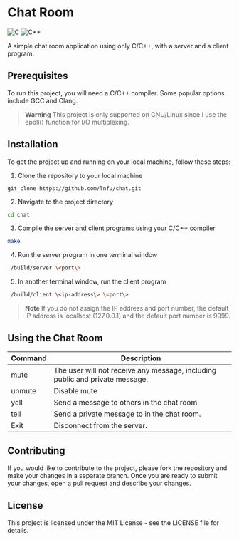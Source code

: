 # Chat Room
![C](https://img.shields.io/badge/c-%2300599C.svg?style=for-the-badge&logo=c&logoColor=white)
![C++](https://img.shields.io/badge/c++-%2300599C.svg?style=for-the-badge&logo=c%2B%2B&logoColor=white)

A simple chat room application using only C/C++, with a server and a client program.

## Prerequisites
To run this project, you will need a C/C++ compiler. Some popular options include GCC and Clang.
> **Warning**
> This project is only supported on GNU/Linux since I use the epoll() function for I/O multiplexing.


## Installation
To get the project up and running on your local machine, follow these steps:
1. Clone the repository to your local machine
```
git clone https://github.com/lnfu/chat.git
```

2. Navigate to the project directory
```bash
cd chat
```

3. Compile the server and client programs using your C/C++ compiler
```bash
make
```

4. Run the server program in one terminal window
```bash
./build/server \<port\>
```

5. In another terminal window, run the client program
```bash
./build/client \<ip-address\> \<port\>
```

> **Note**
> If you do not assign the IP address and port number, the default IP address is localhost (127.0.0.1) and the default port number is 9999.

## Using the Chat Room
| Command                   | Description                                                                  |
| ------------------------- | ---------------------------------------------------------------------------- |
| mute                      | The user will not receive any message, including public and private message. |
| unmute                    | Disable mute                                                                 |
| yell <message>            | Send a message to others in the chat room.                                   |
| tell <receiver> <message> | Send a private message to <receiver> in the chat room.                       |
| Exit                      | Disconnect from the server.                                                  |

## Contributing
If you would like to contribute to the project, please fork the repository and make your changes in a separate branch. Once you are ready to submit your changes, open a pull request and describe your changes.

## License
This project is licensed under the MIT License - see the LICENSE file for details.
